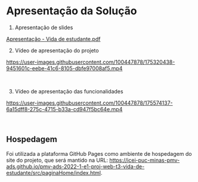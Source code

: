 # Apresentação da Solução


1. Apresentação de slides

[Apresentação - Vida de estudante.pdf](https://github.com/ICEI-PUC-Minas-PMV-ADS/pmv-ads-2022-1-e1-proj-web-t3-vida-de-estudante/files/8977541/Apresentacao.-.Vida.de.estudante.pdf)

2. Vídeo de apresentação do projeto

https://user-images.githubusercontent.com/100447878/175320438-9451601c-eebe-41c6-8105-dbfe97008af5.mp4

<br>

3. Vídeo de apresentação das funcionalidades

https://user-images.githubusercontent.com/100447878/175574137-6a15dff8-275c-4715-b33a-cd947f5bc64e.mp4

<br>


## Hospedagem

Foi utilizada a plataforma GitHub Pages como ambiente de hospedagem do site do projeto, que será mantido na URL: https://icei-puc-minas-pmv-ads.github.io/pmv-ads-2022-1-e1-proj-web-t3-vida-de-estudante/src/paginaHome/index.html.
